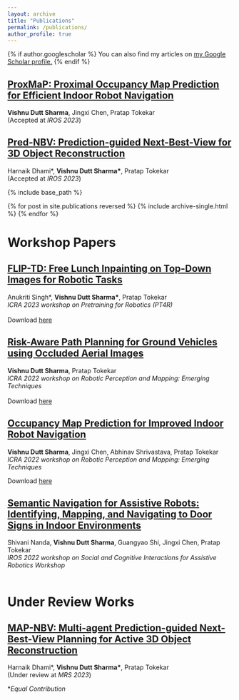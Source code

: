 ```yaml
---
layout: archive
title: "Publications"
permalink: /publications/
author_profile: true
---
```


{% if author.googlescholar %}
  You can also find my articles on <u><a href="{{author.googlescholar}}">my Google Scholar profile</a>.</u>
{% endif %}

## **[ProxMaP: Proximal Occupancy Map Prediction for Efficient Indoor Robot Navigation](https://arxiv.org/abs/2203.04177)**<br/>
<b>Vishnu Dutt Sharma</b>, Jingxi Chen, Pratap Tokekar<br/>
(Accepted at <i>IROS 2023</i>)


## **[Pred-NBV: Prediction-guided Next-Best-View for 3D Object Reconstruction](https://arxiv.org/abs/2304.11465)**<br/>
Harnaik Dhami*, <b>Vishnu Dutt Sharma*</b>, Pratap Tokekar<br/>
(Accepted at <i>IROS 2023</i>)


{% include base_path %}

{% for post in site.publications reversed %}
  {% include archive-single.html %}
{% endfor %}


# Workshop Papers

## **[FLIP-TD: Free Lunch Inpainting on Top-Down Images for Robotic Tasks](https://openreview.net/forum?id=7c0WHyETaHC)**<br/>
Anukriti Singh*, <b>Vishnu Dutt Sharma*</b>, Pratap Tokekar<br/>
<i>ICRA 2023 workshop on Pretraining for Robotics (PT4R)</i><br/><br/>
Download [here](https://openreview.net/pdf?id=7c0WHyETaHC)

## **[Risk-Aware Path Planning for Ground Vehicles using Occluded Aerial Images](https://arxiv.org/pdf/2104.11709.pdf)**<br/>
<b>Vishnu Dutt Sharma</b>, Pratap Tokekar<br/>
<i>ICRA 2022 workshop on Robotic Perception and Mapping: Emerging Techniques</i><br/><br/>
Download [here](https://arxiv.org/pdf/2104.11709.pdf)

## **[Occupancy Map Prediction for Improved Indoor Robot Navigation](https://arxiv.org/pdf/2203.04177.pdf)**<br/>
<b>Vishnu Dutt Sharma</b>, Jingxi Chen, Abhinav Shrivastava, Pratap Tokekar<br/> 
<i>ICRA 2022 workshop on Robotic Perception and Mapping: Emerging Techniques</i><br/>

Download [here](https://arxiv.org/pdf/2203.04177.pdf)

## **[Semantic Navigation for Assistive Robots: Identifying, Mapping, and Navigating to Door Signs in Indoor Environments](https://vishnuduttsharma.github.io/publications/)**<br/>
Shivani Nanda, <b>Vishnu Dutt Sharma</b>, Guangyao Shi, Jingxi Chen, Pratap Tokekar<br/>
<i>IROS 2022 workshop on Social and Cognitive Interactions for Assistive Robotics Workshop</i><br/><br/>

# Under Review Works

## **[MAP-NBV: Multi-agent Prediction-guided Next-Best-View Planning for Active 3D Object Reconstruction](https://arxiv.org/abs/2307.04004)**<br/>
Harnaik Dhami*, <b>Vishnu Dutt Sharma*</b>, Pratap Tokekar<br/>
(Under review at <i>MRS 2023</i>)

*<i>Equal Contribution</i>
